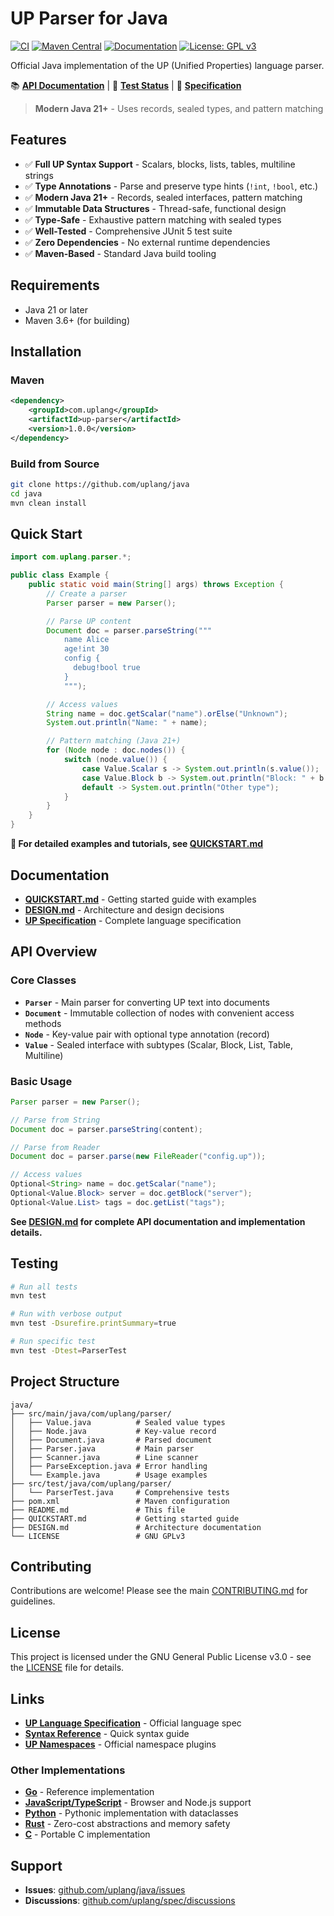 # UP Parser for Java

[![CI](https://github.com/uplang/java/workflows/CI/badge.svg)](https://github.com/uplang/java/actions)
[![Maven Central](https://img.shields.io/maven-central/v/com.uplang/up-parser.svg)](https://search.maven.org/artifact/com.uplang/up-parser)
[![Documentation](https://img.shields.io/badge/docs-javadoc-blue.svg)](https://uplang.github.io/java/)
[![License: GPL v3](https://img.shields.io/badge/License-GPLv3-blue.svg)](https://www.gnu.org/licenses/gpl-3.0)

Official Java implementation of the UP (Unified Properties) language parser.

📚 **[API Documentation](https://uplang.github.io/java/)** | 🧪 **[Test Status](https://github.com/uplang/java/actions)** | 📖 **[Specification](https://github.com/uplang/spec)**

> **Modern Java 21+** - Uses records, sealed types, and pattern matching

## Features

- ✅ **Full UP Syntax Support** - Scalars, blocks, lists, tables, multiline strings
- ✅ **Type Annotations** - Parse and preserve type hints (`!int`, `!bool`, etc.)
- ✅ **Modern Java 21+** - Records, sealed interfaces, pattern matching
- ✅ **Immutable Data Structures** - Thread-safe, functional design
- ✅ **Type-Safe** - Exhaustive pattern matching with sealed types
- ✅ **Well-Tested** - Comprehensive JUnit 5 test suite
- ✅ **Zero Dependencies** - No external runtime dependencies
- ✅ **Maven-Based** - Standard Java build tooling

## Requirements

- Java 21 or later
- Maven 3.6+ (for building)

## Installation

### Maven

```xml
<dependency>
    <groupId>com.uplang</groupId>
    <artifactId>up-parser</artifactId>
    <version>1.0.0</version>
</dependency>
```

### Build from Source

```bash
git clone https://github.com/uplang/java
cd java
mvn clean install
```

## Quick Start

```java
import com.uplang.parser.*;

public class Example {
    public static void main(String[] args) throws Exception {
        // Create a parser
        Parser parser = new Parser();

        // Parse UP content
        Document doc = parser.parseString("""
            name Alice
            age!int 30
            config {
              debug!bool true
            }
            """);

        // Access values
        String name = doc.getScalar("name").orElse("Unknown");
        System.out.println("Name: " + name);

        // Pattern matching (Java 21+)
        for (Node node : doc.nodes()) {
            switch (node.value()) {
                case Value.Scalar s -> System.out.println(s.value());
                case Value.Block b -> System.out.println("Block: " + b.entries().size());
                default -> System.out.println("Other type");
            }
        }
    }
}
```

**📖 For detailed examples and tutorials, see [QUICKSTART.md](QUICKSTART.md)**

## Documentation

- **[QUICKSTART.md](QUICKSTART.md)** - Getting started guide with examples
- **[DESIGN.md](DESIGN.md)** - Architecture and design decisions
- **[UP Specification](https://github.com/uplang/spec)** - Complete language specification

## API Overview

### Core Classes

- **`Parser`** - Main parser for converting UP text into documents
- **`Document`** - Immutable collection of nodes with convenient access methods
- **`Node`** - Key-value pair with optional type annotation (record)
- **`Value`** - Sealed interface with subtypes (Scalar, Block, List, Table, Multiline)

### Basic Usage

```java
Parser parser = new Parser();

// Parse from String
Document doc = parser.parseString(content);

// Parse from Reader
Document doc = parser.parse(new FileReader("config.up"));

// Access values
Optional<String> name = doc.getScalar("name");
Optional<Value.Block> server = doc.getBlock("server");
Optional<Value.List> tags = doc.getList("tags");
```

**See [DESIGN.md](DESIGN.md) for complete API documentation and implementation details.**

## Testing

```bash
# Run all tests
mvn test

# Run with verbose output
mvn test -Dsurefire.printSummary=true

# Run specific test
mvn test -Dtest=ParserTest
```

## Project Structure

```
java/
├── src/main/java/com/uplang/parser/
│   ├── Value.java          # Sealed value types
│   ├── Node.java           # Key-value record
│   ├── Document.java       # Parsed document
│   ├── Parser.java         # Main parser
│   ├── Scanner.java        # Line scanner
│   ├── ParseException.java # Error handling
│   └── Example.java        # Usage examples
├── src/test/java/com/uplang/parser/
│   └── ParserTest.java     # Comprehensive tests
├── pom.xml                 # Maven configuration
├── README.md               # This file
├── QUICKSTART.md           # Getting started guide
├── DESIGN.md               # Architecture documentation
└── LICENSE                 # GNU GPLv3
```

## Contributing

Contributions are welcome! Please see the main [CONTRIBUTING.md](https://github.com/uplang/spec/blob/main/CONTRIBUTING.md) for guidelines.

## License

This project is licensed under the GNU General Public License v3.0 - see the [LICENSE](LICENSE) file for details.

## Links

- **[UP Language Specification](https://github.com/uplang/spec)** - Official language spec
- **[Syntax Reference](https://github.com/uplang/spec/blob/main/SYNTAX-REFERENCE.md)** - Quick syntax guide
- **[UP Namespaces](https://github.com/uplang/ns)** - Official namespace plugins

### Other Implementations

- **[Go](https://github.com/uplang/go)** - Reference implementation
- **[JavaScript/TypeScript](https://github.com/uplang/js)** - Browser and Node.js support
- **[Python](https://github.com/uplang/py)** - Pythonic implementation with dataclasses
- **[Rust](https://github.com/uplang/rust)** - Zero-cost abstractions and memory safety
- **[C](https://github.com/uplang/c)** - Portable C implementation

## Support

- **Issues**: [github.com/uplang/java/issues](https://github.com/uplang/java/issues)
- **Discussions**: [github.com/uplang/spec/discussions](https://github.com/uplang/spec/discussions)
